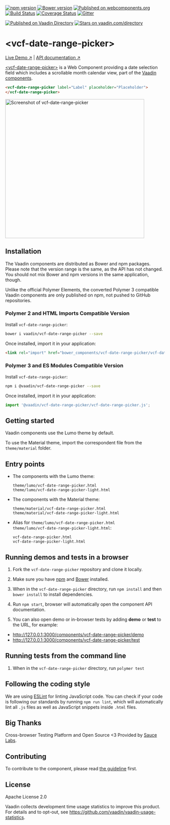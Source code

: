 [![npm version](https://badgen.net/npm/v/@vaadin/vcf-date-range-picker)](https://www.npmjs.com/package/@vaadin/vcf-date-range-picker)
[![Bower version](https://badgen.net/github/release/vaadin/vcf-date-range-picker)](https://github.com/vaadin/vcf-date-range-picker/releases)
[![Published on webcomponents.org](https://img.shields.io/badge/webcomponents.org-published-blue.svg)](https://www.webcomponents.org/element/vaadin/vcf-date-range-picker)
[![Build Status](https://travis-ci.org/vaadin/vcf-date-range-picker.svg?branch=master)](https://travis-ci.org/vaadin/vcf-date-range-picker)
[![Coverage Status](https://coveralls.io/repos/github/vaadin/vcf-date-range-picker/badge.svg?branch=master)](https://coveralls.io/github/vaadin/vcf-date-range-picker?branch=master)
[![Gitter](https://badges.gitter.im/Join%20Chat.svg)](https://gitter.im/vaadin/web-components?utm_source=badge&utm_medium=badge&utm_campaign=pr-badge)

[![Published on Vaadin  Directory](https://img.shields.io/badge/Vaadin%20Directory-published-00b4f0.svg)](https://vaadin.com/directory/component/vaadinvcf-date-range-picker)
[![Stars on vaadin.com/directory](https://img.shields.io/vaadin-directory/star/vaadinvcf-date-range-picker.svg)](https://vaadin.com/directory/component/vaadinvcf-date-range-picker)

# &lt;vcf-date-range-picker&gt;

[Live Demo ↗](https://vaadin.com/components/vcf-date-range-picker/html-examples)
|
[API documentation ↗](https://vaadin.com/components/vcf-date-range-picker/html-api)

[&lt;vcf-date-range-picker&gt;](https://vaadin.com/components/vcf-date-range-picker) is a Web Component providing a date selection field which includes a scrollable month calendar view, part of the [Vaadin components](https://vaadin.com/components).

<!--
```
<custom-element-demo height="550">
  <template>
    <script src="../webcomponentsjs/webcomponents-lite.js"></script>
    <link rel="import" href="vcf-date-range-picker.html">
    <next-code-block></next-code-block>
  </template>
</custom-element-demo>
```
-->
```html
<vcf-date-range-picker label="Label" placeholder="Placeholder">
</vcf-date-range-picker>
```

[<img src="https://raw.githubusercontent.com/vaadin/vcf-date-range-picker/master/screenshot.png" width="439" alt="Screenshot of vcf-date-range-picker">](https://vaadin.com/components/vcf-date-range-picker)

## Installation

The Vaadin components are distributed as Bower and npm packages.
Please note that the version range is the same, as the API has not changed.
You should not mix Bower and npm versions in the same application, though.

Unlike the official Polymer Elements, the converted Polymer 3 compatible Vaadin components
are only published on npm, not pushed to GitHub repositories.

### Polymer 2 and HTML Imports Compatible Version

Install `vcf-date-range-picker`:

```sh
bower i vaadin/vcf-date-range-picker --save
```

Once installed, import it in your application:

```html
<link rel="import" href="bower_components/vcf-date-range-picker/vcf-date-range-picker.html">
```
### Polymer 3 and ES Modules Compatible Version

Install `vcf-date-range-picker`:

```sh
npm i @vaadin/vcf-date-range-picker --save
```

Once installed, import it in your application:

```js
import '@vaadin/vcf-date-range-picker/vcf-date-range-picker.js';
```

## Getting started

Vaadin components use the Lumo theme by default.

To use the Material theme, import the correspondent file from the `theme/material` folder.

## Entry points

- The components with the Lumo theme:

  `theme/lumo/vcf-date-range-picker.html`  
  `theme/lumo/vcf-date-range-picker-light.html`

- The components with the Material theme:

  `theme/material/vcf-date-range-picker.html`  
  `theme/material/vcf-date-range-picker-light.html`

- Alias for `theme/lumo/vcf-date-range-picker.html`  
  `theme/lumo/vcf-date-range-picker-light.html`:

  `vcf-date-range-picker.html`  
  `vcf-date-range-picker-light.html`


## Running demos and tests in a browser

1. Fork the `vcf-date-range-picker` repository and clone it locally.

1. Make sure you have [npm](https://www.npmjs.com/) and [Bower](https://bower.io) installed.

1. When in the `vcf-date-range-picker` directory, run `npm install` and then `bower install` to install dependencies.

1. Run `npm start`, browser will automatically open the component API documentation.

1. You can also open demo or in-browser tests by adding **demo** or **test** to the URL, for example:

  - http://127.0.0.1:3000/components/vcf-date-range-picker/demo
  - http://127.0.0.1:3000/components/vcf-date-range-picker/test


## Running tests from the command line

1. When in the `vcf-date-range-picker` directory, run `polymer test`


## Following the coding style

We are using [ESLint](http://eslint.org/) for linting JavaScript code. You can check if your code is following our standards by running `npm run lint`, which will automatically lint all `.js` files as well as JavaScript snippets inside `.html` files.


## Big Thanks

Cross-browser Testing Platform and Open Source <3 Provided by [Sauce Labs](https://saucelabs.com).


## Contributing

  To contribute to the component, please read [the guideline](https://github.com/vaadin/vaadin-core/blob/master/CONTRIBUTING.md) first.


## License

Apache License 2.0

Vaadin collects development time usage statistics to improve this product. For details and to opt-out, see https://github.com/vaadin/vaadin-usage-statistics.
